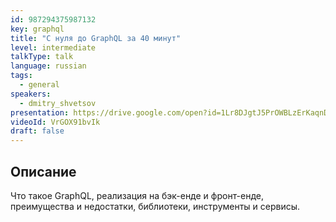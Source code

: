 ```yaml
---
id: 987294375987132
key: graphql
title: "C нуля до GraphQL за 40 минут"
level: intermediate
talkType: talk
language: russian
tags:
  - general
speakers:
  - dmitry_shvetsov
presentation: https://drive.google.com/open?id=1Lr8DJgtJ5PrOWBLzErKaqnDRZEdqhNwS
videoId: VrGOX91bvIk
draft: false
---
```


## Описание

Что такое GraphQL, реализация на бэк-енде и фронт-енде, преимущества и недостатки, библиотеки, инструменты и сервисы.

